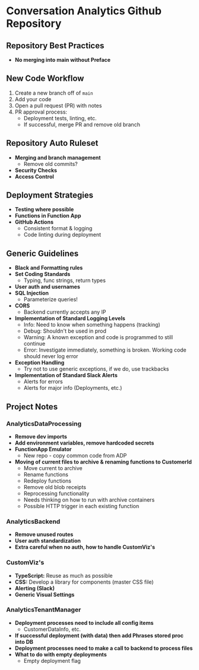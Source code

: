 # Conversation Analytics Github Repository

## Repository Best Practices
- **No merging into main without Preface**
  
## New Code Workflow
1. Create a new branch off of `main`
2. Add your code
3. Open a pull request (PR) with notes
4. PR approval process:
   - Deployment tests, linting, etc.
   - If successful, merge PR and remove old branch

## Repository Auto Ruleset
- **Merging and branch management**
  - Remove old commits?
- **Security Checks**
- **Access Control**

## Deployment Strategies
- **Testing where possible**
- **Functions in Function App**
- **GitHub Actions**
  - Consistent format & logging
  - Code linting during deployment

## Generic Guidelines
- **Black and Formatting rules**
- **Set Coding Standards**
  - Typing, func strings, return types
- **User auth and usernames**
- **SQL Injection**
  - Parameterize queries!
- **CORS**
  - Backend currently accepts any IP
- **Implementation of Standard Logging Levels**
  - Info: Need to know when something happens (tracking)
  - Debug: Shouldn't be used in prod
  - Warning: A known exception and code is programmed to still continue
  - Error: Investigate immediately, something is broken. Working code should never log error
- **Exception Handling**
  - Try not to use generic exceptions, if we do, use trackbacks
- **Implementation of Standard Slack Alerts**
  - Alerts for errors
  - Alerts for major info (Deployments, etc.)

## Project Notes

### AnalyticsDataProcessing
- **Remove dev imports**
- **Add environment variables, remove hardcoded secrets**
- **FunctionApp Emulator** 
  - New repo - copy common code from ADP
- **Moving of current files to archive & renaming functions to CustomerId**
  - Move current to archive
  - Rename functions
  - Redeploy functions
  - Remove old blob receipts
  - Reprocessing functionality
  - Needs thinking on how to run with archive containers
  - Possible HTTP trigger in each existing function

### AnalyticsBackend
- **Remove unused routes**
- **User auth standardization**
- **Extra careful when no auth, how to handle CustomViz's**

### CustomViz's
- **TypeScript:** Reuse as much as possible
- **CSS:** Develop a library for components (master CSS file)
- **Alerting (Slack)**
- **Generic Visual Settings**

### AnalyticsTenantManager
- **Deployment processes need to include all config items**
  - CustomerDataInfo, etc.
- **If successful deployment (with data) then add Phrases stored proc into DB**
- **Deployment processes need to make a call to backend to process files**
- **What to do with empty deployments**
  - Empty deployment flag
